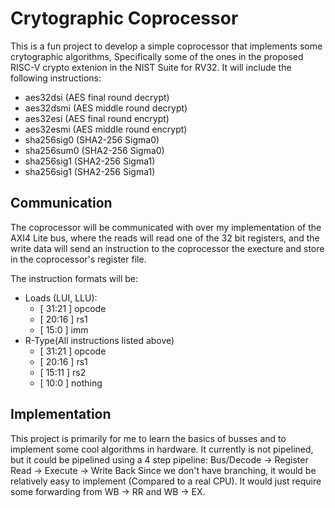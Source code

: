 # Crytographic Coprocessor
This is a fun project to develop a simple coprocessor that implements some crytographic algorithms, Specifically some of the ones in
the proposed RISC-V crypto extenion in the NIST Suite for RV32.
It will include the following instructions:
- aes32dsi (AES final round decrypt)
- aes32dsmi (AES middle round decrypt)
- aes32esi (AES final round encrypt)
- aes32esmi (AES  middle round encrypt)
- sha256sig0 (SHA2-256 Sigma0)
- sha256sum0 (SHA2-256 Sigma0)
- sha256sig1 (SHA2-256 Sigma1)
- sha256sig1 (SHA2-256 Sigma1)

## Communication
The coprocessor will be communicated with over my implementation of the AXI4 Lite bus, where the reads will read one of the 32 bit registers, and the write data will send an instruction to the coprocessor the execture and store in the coprocessor's register file.

The instruction formats will be:

- Loads (LUI, LLU): 
  - [ 31:21 ] opcode
  - [ 20:16 ] rs1
  - [ 15:0 ] imm
- R-Type(All instructions listed above)
  - [ 31:21 ] opcode
  - [ 20:16 ] rs1
  - [ 15:11 ] rs2
  - [ 10:0 ] nothing

## Implementation
This project is primarily for me to learn the basics of busses and to implement some cool algorithms in hardware. It currently is not pipelined, but it could be pipelined using a 4 step pipeline:
Bus/Decode -> Register Read -> Execute -> Write Back
Since we don't have branching, it would be relatively easy to implement (Compared to a real CPU). It would just require some forwarding from WB -> RR and WB -> EX.
